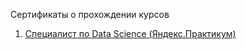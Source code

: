 Сертификаты о прохождении курсов

1. [Специалист по Data Science (Яндекс.Практикум)](https://github.com/dinrar/ds-projects/blob/main/_certificates/%D0%A1%D1%83%D0%BB%D0%B5%D0%B9%D0%BC%D0%B0%D0%BD%D0%BE%D0%B2%20%D0%94%D0%B8%D0%BD%D0%B0%D1%80%20%D0%A0%D0%B0%D1%84%D0%B0%D0%B8%D0%BB%D0%BE%D0%B2%D0%B8%D1%87_20232DS00058.pdf)